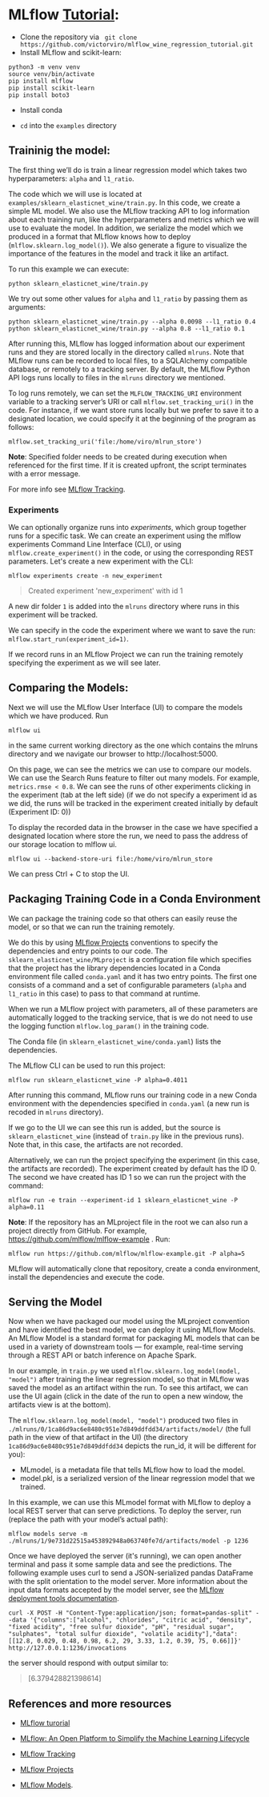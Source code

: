 
# MLflow [Tutorial](https://www.mlflow.org/docs/latest/tutorials-and-examples/tutorial.html): 


- Clone the repository via   ` git clone https://github.com/victorviro/mlflow_wine_regression_tutorial.git`
- Install MLflow and scikit-learn:
```
python3 -m venv venv
source venv/bin/activate
pip install mlflow
pip install scikit-learn
pip install boto3
```
- Install conda

- `cd` into the `examples` directory 

## Traininig the model:


The first thing we’ll do is train a linear regression model which takes two hyperparameters: `alpha` and `l1_ratio`.

The code which we will use is located at `examples/sklearn_elasticnet_wine/train.py`.
In this code, we create a simple ML model. We also use the MLflow tracking API to log
information about each training run, like the hyperparameters and metrics which we will use to evaluate the model. In addition, we serialize the model which we produced in a format that MLflow knows how to deploy (`mlflow.sklearn.log_model()`). We also generate a figure to visualize the importance of the features in the model and track it like an artifact.

To run this example we can execute:

```
python sklearn_elasticnet_wine/train.py
```

We try out some other values for `alpha` and `l1_ratio` by passing them as arguments:

```
python sklearn_elasticnet_wine/train.py --alpha 0.0098 --l1_ratio 0.4
python sklearn_elasticnet_wine/train.py --alpha 0.8 --l1_ratio 0.1
```

After running this, MLflow has logged information about our experiment runs and they are stored locally in the directory called `mlruns`. Note that MLflow runs can be recorded to local files, to a SQLAlchemy compatible database, or remotely to a tracking server. By default, the MLflow Python API logs runs locally to files in the `mlruns` directory we mentioned. 

To log runs remotely, we can set the `MLFLOW_TRACKING_URI` environment variable to a tracking server’s URI or call `mlflow.set_tracking_uri()` in the code. For instance, if we want store runs locally but we prefer to save it to a designated location, we could specify it at the beginning of the program as follows:
```
mlflow.set_tracking_uri('file:/home/viro/mlrun_store')
```
**Note**: Specified folder needs to be created during execution when referenced for the first time. If it is created upfront, the script terminates with a error message.

For more info see [MLflow Tracking](https://www.mlflow.org/docs/latest/tracking.html).

### Experiments

We can optionally organize runs into *experiments*, which group together runs for a specific task. We can create an experiment using the mlflow experiments Command Line Interface (CLI), or using `mlflow.create_experiment()` in the code, or using the corresponding REST parameters. Let's create a new experiment with the CLI:

```
mlflow experiments create -n new_experiment
```
> Created experiment 'new_experiment' with id 1

A new dir folder `1` is added into the `mlruns` directory where runs in this experiment will be tracked.

We can specify in the code the experiment where we want to save the run: `mlflow.start_run(experiment_id=1)`.

If we record runs in an MLflow Project we can run the training remotely specifying the experiment as we will see later.


## Comparing the Models:

Next we will use the MLflow User Interface (UI) to compare the models which we have produced. 
Run 

```
mlflow ui
```

in the same current working directory as the one which contains the mlruns directory and we navigate our browser to http://localhost:5000.

On this page, we can see the metrics we can use to compare our models. We can use the Search Runs feature to filter out many models. For example, `metrics.rmse < 0.8`. We can see the runs of other experiments clicking in the experiment (tab at the left side) (if we do not specify a experiment id as we did, the runs will be tracked in the experiment created initially by default (Experiment ID: 0))


To display the recorded data in the browser in the case we have specified a designated location where store the run, we need to pass the address of our storage location to mlflow ui.

```
mlflow ui --backend-store-uri file:/home/viro/mlrun_store 
```

We can press Ctrl + C to stop the UI.


## Packaging Training Code in a Conda Environment

We can package the training code so that others can easily reuse the model, or so that we can run the training remotely.

We do this by using [MLflow Projects](https://www.mlflow.org/docs/latest/projects.html) conventions to
specify the dependencies and entry points to our code. The `sklearn_elasticnet_wine/MLproject` is a configuration file which
specifies that the project has the library dependencies located in a Conda environment file called `conda.yaml` and it has two entry points. The first one consists of a command and a set of configurable parameters (`alpha` and `l1_ratio` in this case) to pass to that command at runtime.

When we run a MLflow project with parameters, all of these parameters are automatically logged to the tracking service, that is we do not need to use the logging function `mlflow.log_param()` in the training code.

The Conda file (in `sklearn_elasticnet_wine/conda.yaml`) lists the dependencies.

The MLflow CLI can be used to run this project:
```
mlflow run sklearn_elasticnet_wine -P alpha=0.4011
```



After running this command, MLflow runs our training code in a new Conda environment with the dependencies specified in `conda.yaml` (a new run is recoded in `mlruns` directory). 

If we go to the UI we can see this run is added, but the source is `sklearn_elasticnet_wine` (instead of `train.py` like in the previous runs). Note that, in this case, the artifacts are not recorded.

Alternatively, we can run the project specifying the experiment (in this case, the artifacts are recorded). The experiment created by default has the ID 0. The second we have created has ID 1 so we can run the project with the command:

```
mlflow run -e train --experiment-id 1 sklearn_elasticnet_wine -P alpha=0.11
```


**Note**: If the repository has an MLproject file in the root we can also run a project directly from GitHub. 
For example, https://github.com/mlflow/mlflow-example . Run:
```
mlflow run https://github.com/mlflow/mlflow-example.git -P alpha=5
```
MLflow will automatically clone that repository, create a conda environment, install the dependencies and execute the code.

## Serving the Model
Now when we have packaged our model using the MLproject convention and have identified the best model,
we can deploy it using MLflow Models. An MLflow Model is a standard format for packaging ML models
that can be used in a variety of downstream tools — for example, real-time serving through a REST API or batch inference on Apache Spark.

In our example, in `train.py` we used `mlflow.sklearn.log_model(model, "model")` after training the linear regression model, so that in MLflow  was saved the model as an artifact within the run. To see this artifact, we can use the UI again (click in the date of the run to open a new window, the artifacts view is at the bottom).

The `mlflow.sklearn.log_model(model, "model")` produced two files in
`./mlruns/0/1ca86d9ac6e8480c951e7d849ddfdd34/artifacts/model/` (the full path in the view of that artifact in the UI) (the directory `1ca86d9ac6e8480c951e7d849ddfdd34` depicts the run_id, it will be different for you):

- MLmodel, is a metadata file that tells MLflow how to load the model. 
- model.pkl, is a serialized version of the linear regression model that we trained.

In this example, we can use this MLmodel format with MLflow to deploy a local REST server that
can serve predictions. To deploy the server, run (replace the path with your model’s actual path):
```
mlflow models serve -m ./mlruns/1/9e731d22515a453892948a063740fe7d/artifacts/model -p 1236
```


Once we have deployed the server (it's running), we can open another terminal and pass it some sample data and see the predictions. The following example uses curl to send a JSON-serialized pandas DataFrame with the split
orientation to the model server. More information about the input data formats accepted by the model server, see the [MLflow deployment tools documentation](https://www.mlflow.org/docs/latest/models.html#local-model-deployment).

```
curl -X POST -H "Content-Type:application/json; format=pandas-split" --data '{"columns":["alcohol", "chlorides", "citric acid", "density", "fixed acidity", "free sulfur dioxide", "pH", "residual sugar", "sulphates", "total sulfur dioxide", "volatile acidity"],"data":[[12.8, 0.029, 0.48, 0.98, 6.2, 29, 3.33, 1.2, 0.39, 75, 0.66]]}' http://127.0.0.1:1236/invocations
```
the server should respond with output similar to:
> [6.379428821398614]


## References and more resources

- [MLflow turorial](https://www.mlflow.org/docs/latest/tutorials-and-examples/tutorial.html)

- [MLflow: An Open Platform to Simplify the Machine Learning Lifecycle](https://youtu.be/859OxXrt_TI)

- [MLflow Tracking](https://www.mlflow.org/docs/latest/tracking.html)

- [MLflow Projects](https://www.mlflow.org/docs/latest/projects.html)

- [MLflow Models](https://www.mlflow.org/docs/latest/models.html).














